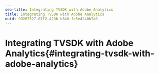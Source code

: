 ```yaml
---
seo-title: Integrating TVSDK with Adobe Analytics
title: Integrating TVSDK with Adobe Analytics
uuid: 09267527-07f2-423b-b340-fe5e4240b7a9
---
```


# Integrating TVSDK with Adobe Analytics{#integrating-tvsdk-with-adobe-analytics}

